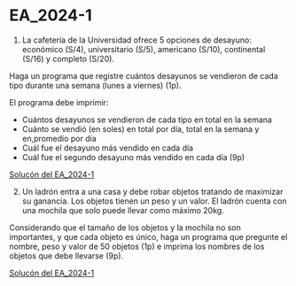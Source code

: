# EA_2024-1

1. La cafetería de la Universidad ofrece 5 opciones de desayuno: económico (S/4), universitario (S/5), americano (S/10), continental (S/16) y completo (S/20).

Haga un programa que registre cuántos desayunos se vendieron de cada tipo durante una semana (lunes a viernes) (1p).

El programa debe imprimir:

- Cuántos desayunos se vendieron de cada tipo en total en la semana
- Cuánto se vendió (en soles) en total por día, total en la semana y en,promedio por día
- Cuál fue el desayuno más vendido en cada día
- Cuál fue el segundo desayuno más vendido en cada día (9p)

[Solucón del EA_2024-1](EA_2024-1_(1).py)

2. Un ladrón entra a una casa y debe robar objetos tratando de maximizar su ganancia. Los objetos tienen un peso y un valor. El ladrón cuenta con una mochila que solo puede llevar como máximo 20kg.

Considerando que el tamaño de los objetos y la mochila no son importantes, y que cada objeto es único, haga un programa que pregunte el nombre, peso y valor de 50 objetos (1p) e imprima los nombres de los objetos que debe llevarse (9p).

[Solucón del EA_2024-1](EA_2024-1_(2).py)